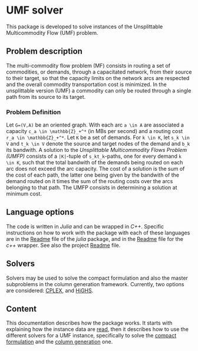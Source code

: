 # UMF solver

This package is developed to solve instances of the Unsplittable Multicommodity Flow (UMF) problem.

## Problem description

The multi-commodity flow problem (MF) consists in routing a set of commodities, or demands, through a capacitated network, from their source to their target, so that the capacity limits on the network arcs are respected and the overall commodity transportation cost is minimized.
In the unsplittable version (UMF) a commodity can only be routed through a single path from its source to its target.

### Problem Definition

Let ``G=(V,A)`` be an oriented graph. With each arc ``a \in A`` are associated a capacity ``c_a \in \mathbb{Z}_+^*`` (in MBs per second) and a routing cost ``r_a \in \mathbb{Z}_+^*``. Let ``K`` be a set of demands. For ``k \in K``, let ``s_k \in V`` and ``t_k \in V`` denote the source and target nodes of the demand and ``b_k`` its bandwith. 
A solution to the *Unsplittable Multicommodity Flows Problem (UMFP)* consists of a ``|K|``-tuple of ``s_kt_k``-paths, one for every demand ``k \in K``,   such that the total bandwith of the demands being routed on each arc does not exceed the arc capacity. The cost of a solution is the sum of the cost of each path, the latter one being given by the bandwith of the demand routed on it times the sum of the routing costs over the arcs belonging to that path. The UMFP consists in determining a solution at minimum cost.

## Language options

The code is written in *Julia* and can be wrapped in *C++*. Specific instructions on how to work with the package with each of these languages are in the [Readme](../../README.md) file of the *julia* package, and in the [Readme](../../../cpp/README.md) file for the *c++* wrapper. See also the project [Readme](../../../README.md) file.

## Solvers

Solvers may be used to solve the compact formulation and also the master subproblems in the column generation framework. Currently, two options are considered: [CPLEX](https://www.ibm.com/it-it/analytics/cplex-optimizer), and [HiGHS](https://highs.dev/).


## Content

This documentation describes how the package works. It starts with explaining how the instance data are [read](readsolve.md), then it describes how to use the different solvers for a UMF instance, specifically to solve the [compact formulation](compact.md) and the [column generation](colgen.md) one.